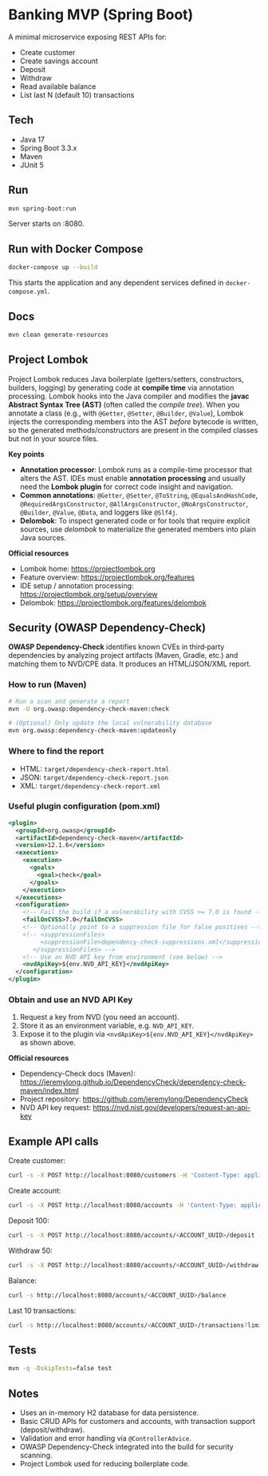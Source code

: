 # Banking MVP (Spring Boot)

A minimal microservice exposing REST APIs for:
- Create customer
- Create savings account
- Deposit
- Withdraw
- Read available balance
- List last N (default 10) transactions

## Tech
- Java 17
- Spring Boot 3.3.x
- Maven
- JUnit 5

## Run
```bash
mvn spring-boot:run
```
Server starts on :8080.

## Run with Docker Compose
```bash
docker-compose up --build
```
This starts the application and any dependent services defined in `docker-compose.yml`.

## Docs
```bash
mvn clean generate-resources
```

## Project Lombok

Project Lombok reduces Java boilerplate (getters/setters, constructors, builders, logging) by generating code at **compile time** via annotation processing. Lombok hooks into the Java compiler and modifies the **javac Abstract Syntax Tree (AST)** (often called the *compile tree*). When you annotate a class (e.g., with `@Getter`, `@Setter`, `@Builder`, `@Value`), Lombok injects the corresponding members into the AST *before* bytecode is written, so the generated methods/constructors are present in the compiled classes but not in your source files.

**Key points**
- **Annotation processor**: Lombok runs as a compile-time processor that alters the AST. IDEs must enable **annotation processing** and usually need the **Lombok plugin** for correct code insight and navigation.
- **Common annotations**: `@Getter`, `@Setter`, `@ToString`, `@EqualsAndHashCode`, `@RequiredArgsConstructor`, `@AllArgsConstructor`, `@NoArgsConstructor`, `@Builder`, `@Value`, `@Data`, and loggers like `@Slf4j`.
- **Delombok**: To inspect generated code or for tools that require explicit sources, use *delombok* to materialize the generated members into plain Java sources.

**Official resources**
- Lombok home: https://projectlombok.org
- Feature overview: https://projectlombok.org/features
- IDE setup / annotation processing: https://projectlombok.org/setup/overview
- Delombok: https://projectlombok.org/features/delombok

## Security (OWASP Dependency-Check)
**OWASP Dependency-Check** identifies known CVEs in third‑party dependencies by analyzing project artifacts (Maven, Gradle, etc.) and matching them to NVD/CPE data. It produces an HTML/JSON/XML report.

### How to run (Maven)
```bash
# Run a scan and generate a report
mvn -U org.owasp:dependency-check-maven:check

# (Optional) Only update the local vulnerability database
mvn org.owasp:dependency-check-maven:updateonly
```

### Where to find the report
- HTML: `target/dependency-check-report.html`
- JSON: `target/dependency-check-report.json`
- XML:  `target/dependency-check-report.xml`

### Useful plugin configuration (pom.xml)
```xml
<plugin>
  <groupId>org.owasp</groupId>
  <artifactId>dependency-check-maven</artifactId>
  <version>12.1.6</version>
  <executions>
    <execution>
      <goals>
        <goal>check</goal>
      </goals>
    </execution>
  </executions>
  <configuration>
    <!-- Fail the build if a vulnerability with CVSS >= 7.0 is found -->
    <failOnCVSS>7.0</failOnCVSS>
    <!-- Optionally point to a suppression file for false positives -->
    <!-- <suppressionFiles>
         <suppressionFile>dependency-check-suppressions.xml</suppressionFile>
       </suppressionFiles> -->
    <!-- Use an NVD API key from environment (see below) -->
    <nvdApiKey>${env.NVD_API_KEY}</nvdApiKey>
  </configuration>
</plugin>
```

### Obtain and use an NVD API Key
1. Request a key from NVD (you need an account).
2. Store it as an environment variable, e.g. `NVD_API_KEY`.
3. Expose it to the plugin via `<nvdApiKey>${env.NVD_API_KEY}</nvdApiKey>` as shown above.

**Official resources**
- Dependency-Check docs (Maven): https://jeremylong.github.io/DependencyCheck/dependency-check-maven/index.html
- Project repository: https://github.com/jeremylong/DependencyCheck
- NVD API key request: https://nvd.nist.gov/developers/request-an-api-key

## Example API calls

Create customer:
```bash
curl -s -X POST http://localhost:8080/customers -H 'Content-Type: application/json' -d '{"name":"Alice","email":"alice@example.com"}'
```

Create account:
```bash
curl -s -X POST http://localhost:8080/accounts -H 'Content-Type: application/json' -d '{"customerId":"<CUSTOMER_UUID>"}'
```

Deposit 100:
```bash
curl -s -X POST http://localhost:8080/accounts/<ACCOUNT_UUID>/deposit -H 'Content-Type: application/json' -d '{"amount":100}'
```

Withdraw 50:
```bash
curl -s -X POST http://localhost:8080/accounts/<ACCOUNT_UUID>/withdraw -H 'Content-Type: application/json' -d '{"amount":50}'
```

Balance:
```bash
curl -s http://localhost:8080/accounts/<ACCOUNT_UUID>/balance
```

Last 10 transactions:
```bash
curl -s http://localhost:8080/accounts/<ACCOUNT_UUID>/transactions?limit=10
```

## Tests
```bash
mvn -q -DskipTests=false test
```

## Notes
- Uses an in-memory H2 database for data persistence.
- Basic CRUD APIs for customers and accounts, with transaction support (deposit/withdraw).
- Validation and error handling via `@ControllerAdvice`.
- OWASP Dependency-Check integrated into the build for security scanning.
- Project Lombok used for reducing boilerplate code.
